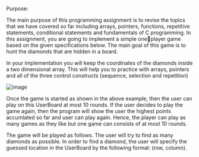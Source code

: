 Purpose:

The main purpose of this programming assignment is to revise the topics that we have covered 
so far including arrays, pointers, functions, repetitive statements, conditional statements and 
fundamentals of C programming. In this assignment, you are going to implement a simple oneplayer game based on the given specifications below. The main goal of this game is to hunt the 
diamonds that are hidden in a board.

In your implementation you will keep the coordinates of the diamonds inside a two dimensional 
array. This will help you to practice with arrays, pointers and all of the three control constructs 
(sequence, selection and repetition)


![image](https://github.com/AtaKaleli/DiamondHunter/assets/158140699/28e3d784-1faa-4de9-a88a-bd41e7b4474d)



Once the game is started as shown in the above example, then the user can play on this 
UserBoard at most 10 rounds. If the user decides to play the game again, then the program will 
show the user the highest points accumlated so far and user can play again. Hence, the player 
can play as many games as they like but one game can consists of at most 10 rounds.

The game will be played as follows. The user will try to find as many diamonds as possible. In order 
to find a diamond, the user will specify the guessed location in the UserBoard by the following 
format: (row, column).
